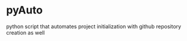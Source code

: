 # pyAuto
python script that automates project initialization with github repository creation as well
